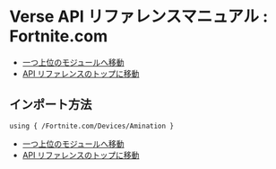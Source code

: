 # Verse API リファレンスマニュアル : Fortnite.com

- [一つ上位のモジュールへ移動](../main.md)
- [API リファレンスのトップに移動](../../../main.md)

## インポート方法

```verse
using { /Fortnite.com/Devices/Amination }
```

- [一つ上位のモジュールへ移動](../main.md)
- [API リファレンスのトップに移動](../../../main.md)
